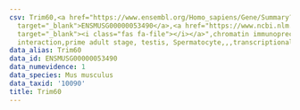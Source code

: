 ```yaml
---
csv: Trim60,<a href="https://www.ensembl.org/Homo_sapiens/Gene/Summary?db=core;g=ENSMUSG00000053490"
  target="_blank">ENSMUSG00000053490</a>,<a href="https://www.ncbi.nlm.nih.gov/pubmed/25450459"
  target="_blank"><i class="fas fa-file"></i></a>",chromatin immunoprecipitation assay,direct
  interaction,prime adult stage, testis, Spermatocyte,,,transcriptional regulation,
data_alias: Trim60
data_id: ENSMUSG00000053490
data_numevidence: 1
data_species: Mus musculus
data_taxid: '10090'
title: Trim60
---
```

